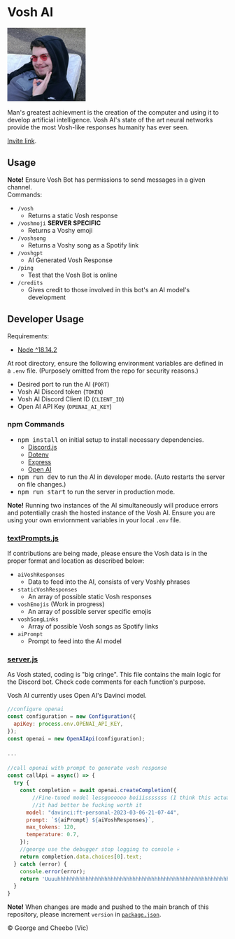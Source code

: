 # Vosh AI

![Vosh](/media/vosh.PNG)

Man's greatest achievment is the creation of the computer and using it to develop artificial intelligence. Vosh AI's state of the art neural networks provide the most Vosh-like responses humanity has ever seen.

[Invite link](https://discord.com/api/oauth2/authorize?client_id=1078241997774659714&permissions=2048&scope=bot).

## Usage
**Note!** Ensure Vosh Bot has permissions to send messages in a given channel.<br>
Commands:
- `/vosh`
    - Returns a static Vosh response
- `/voshmoji` **SERVER SPECIFIC**
    - Returns a Voshy emoji
- `/voshsong`
    - Returns a Voshy song as a Spotify link
- `/voshgpt`
    - AI Generated Vosh Response
- `/ping`
    - Test that the Vosh Bot is online
- `/credits`
    - Gives credit to those involved in this bot's an AI model's development

## Developer Usage
Requirements:
- [Node ^18.14.2](https://nodejs.org/en/)

At root directory, ensure the following environment variables are defined in a `.env` file. (Purposely omitted from the repo for security reasons.)
- Desired port to run the AI (`PORT`)
- Vosh AI Discord token (`TOKEN`)
- Vosh AI Discord Client ID (`CLIENT_ID`)
- Open AI API Key (`OPENAI_AI_KEY`)

### npm Commands
- <kbd>npm install</kbd> on initial setup to install necessary dependencies.
    - [Discord.js](https://discordjs.guide/#before-you-begin)
    - [Dotenv](https://www.npmjs.com/package/dotenv)
    - [Express](https://expressjs.com/)
    - [Open AI](https://openai.com/blog/openai-api)
- <kbd>npm run dev</kbd> to run the AI in developer mode. (Auto restarts the server on file changes.)
- <kbd>npm run start</kbd> to run the server in production mode.

**Note!** Running two instances of the AI simultaneously will produce errors and potentially crash the hosted instance of the Vosh AI. Ensure you are using your own enviornment variables in your local `.env` file.

### [textPrompts.js](/textPrompts.js)
If contributions are being made, please ensure the Vosh data is in the proper format and location as described below:
- `aiVoshResponses`
    - Data to feed into the AI, consists of very Voshly phrases
- `staticVoshResponses`
    - An array of possible static Vosh responses
- `voshEmojis` (Work in progress)
    - An array of possible server specific emojis
- `voshSongLinks`
    - Array of possible Vosh songs as Spotify links
- `aiPrompt`
    - Prompt to feed into the AI model

### [server.js](/server.js)
As Vosh stated, coding is "big cringe". This file contains the main logic for the Discord bot. Check code comments for each function's purpose.

Vosh AI currently uses Open AI's Davinci model.

```javascript
//configure openai
const configuration = new Configuration({
  apiKey: process.env.OPENAI_API_KEY,
});
const openai = new OpenAIApi(configuration);

...

//call openai with prompt to generate vosh response
const callApi = async() => {
  try {
    const completion = await openai.createCompletion({
		//Fine-tuned model lessgoooooo boiiisssssss (I think this actually costs me even more money
		//it had better be fucking worth it
      model: "davinci:ft-personal-2023-03-06-21-07-44",
      prompt: `${aiPrompt} ${aiVoshResponses}`,
      max_tokens: 120,
      temperature: 0.7,
    });
    //george use the debugger stop logging to console 💀
    return completion.data.choices[0].text;
  } catch (error) {
    console.error(error);
    return 'Uuuuhhhhhhhhhhhhhhhhhhhhhhhhhhhhhhhhhhhhhhhhhhhhhhhhhhhhhhhhhhhhhhhhhhhhhhhhh'
  }
}
```

**Note!** When changes are made and pushed to the main branch of this repository, please increment `version` in [`package.json`](/package.json).

&copy; George and Cheebo (Vic)
